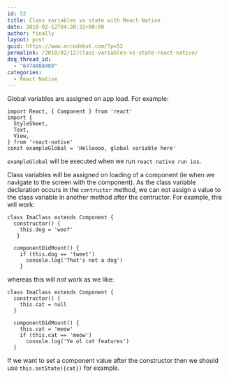 ```yaml
---
id: 52
title: Class variables vs state with React Native
date: 2018-02-12T04:20:31+00:00
author: finally
layout: post
guid: https://www.mrcodebot.com/?p=52
permalink: /2018/02/12/class-variables-vs-state-react-native/
dsq_thread_id:
  - "6474088489"
categories:
  - React Native
---
```

Global variables are assigned on app load. For example:

    import React, { Component } from 'react'
    import {
      StyleSheet,
      Text,
      View,
    } from 'react-native'
    const exampleGlobal = 'Helloooo, global variable here'
    

`exampleGlobal` will be executed when we run `react native run ios`.

Class variables will be assigned on loading of a component (ie when we navigate to the screen with the component). As the class variable declaration occurs in the `contructor` method, we can not assign a value to the class variable in another method after the contructor. For example, this will work:

    class ImaClass extends Component {
      constructor() {
        this.dog = 'woof'
       }
    
      componentDidMount() {
        if (this.dog == 'tweet')
          console.log('That's not a dog')
        }
    

whereas this will _not_ work as we like:

    class ImaClass extends Component {
      constructor() {
        this.cat = null
      }
    
      componentDidMount() {
        this.cat = 'meow'
        if (this.cat == 'meow')
          console.log('Ye ol cat features')
      }
    

If we want to set a component value after the constructor then we should use `this.setState({cat})` for example.